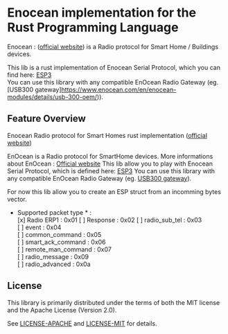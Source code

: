 # Enocean implementation for the Rust Programming Language  

Enocean : ([official website](https://www.enocean.com/en/)) is a Radio protocol for Smart Home / Buildings devices.

This lib is a rust implementation of Enocean Serial Protocol, which you can find here: [ESP3](https://www.enocean.com/esp)  
You can use this library with any compatible EnOcean Radio Gateway (eg. [USB300 gateway]https://www.enocean.com/en/enocean-modules/details/usb-300-oem/)).   

## Feature Overview  
Enocean Radio protocol for Smart Homes rust implementation ([official website](https://www.enocean.com/en/))

 EnOcean is a Radio protocol for SmartHome devices. More informations about EnOcean : [Official website](https://www.enocean.com/en/)
This lib allow you to play with Enocean Serial Protocol, which is defined here: [ESP3](https://www.enocean.com/esp)
You can use this library with any compatible EnOcean Radio Gateway (eg. [USB300 gateway](https://www.enocean.com/en/enocean-modules/details/usb-300-oem/)).

For now this lib allow you to create an ESP struct from an incomming bytes vector. 

* Supported packet type * :     
[x] Radio ERP1 : 0x01
[ ] Response : 0x02
[ ] radio_sub_tel : 0x03      
[ ] event : 0x04    
[ ] common_command : 0x05    
[ ] smart_ack_command : 0x06    
[ ] remote_man_command : 0x07    
[ ] radio_message : 0x09    
[ ] radio_advanced : 0x0a    

## License
[license]: #license

This library is primarily distributed under the terms of both the MIT license
and the Apache License (Version 2.0).  

See [LICENSE-APACHE](LICENSE-APACHE) and [LICENSE-MIT](LICENSE-MIT) for details.